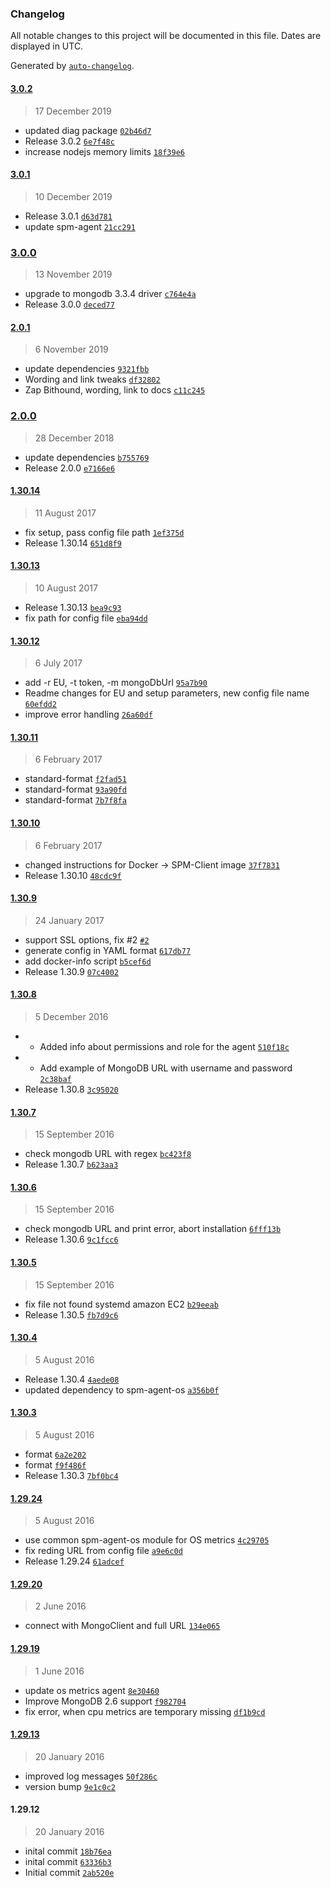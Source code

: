 ### Changelog

All notable changes to this project will be documented in this file. Dates are displayed in UTC.

Generated by [`auto-changelog`](https://github.com/CookPete/auto-changelog).

#### [3.0.2](https://github.com/sematext/spm-agent-mongodb/compare/3.0.1...3.0.2)

> 17 December 2019

- updated diag package [`02b46d7`](https://github.com/sematext/spm-agent-mongodb/commit/02b46d7ca96fe64f9c5852ee8100b21e0c1b646f)
- Release 3.0.2 [`6e7f48c`](https://github.com/sematext/spm-agent-mongodb/commit/6e7f48c0a643d0cfe2f72f981992ce84afffef0f)
- increase nodejs memory limits [`18f39e6`](https://github.com/sematext/spm-agent-mongodb/commit/18f39e6beb8a5461c1689d23bb649e6afee49acc)

#### [3.0.1](https://github.com/sematext/spm-agent-mongodb/compare/3.0.0...3.0.1)

> 10 December 2019

- Release 3.0.1 [`d63d781`](https://github.com/sematext/spm-agent-mongodb/commit/d63d781f83f82c731b7424d179e7cc6b7d04a81a)
- update spm-agent [`21cc291`](https://github.com/sematext/spm-agent-mongodb/commit/21cc291b968f07cef8e6c170fb7265b23ca8a44d)

### [3.0.0](https://github.com/sematext/spm-agent-mongodb/compare/2.0.1...3.0.0)

> 13 November 2019

- upgrade to mongodb 3.3.4 driver [`c764e4a`](https://github.com/sematext/spm-agent-mongodb/commit/c764e4ad5756234bbe67a75c6539b4d71dfb1b85)
- Release 3.0.0 [`deced77`](https://github.com/sematext/spm-agent-mongodb/commit/deced77e2ca254e6d0ed89d833294d99c5096691)

#### [2.0.1](https://github.com/sematext/spm-agent-mongodb/compare/2.0.0...2.0.1)

> 6 November 2019

- update dependencies [`9321fbb`](https://github.com/sematext/spm-agent-mongodb/commit/9321fbb94e1c35598cd1cf85c03c7297284b277f)
- Wording and link tweaks [`df32802`](https://github.com/sematext/spm-agent-mongodb/commit/df32802807ef6feda9903531a55bc20389e1b8d9)
- Zap Bithound, wording, link to docs [`c11c245`](https://github.com/sematext/spm-agent-mongodb/commit/c11c24581a0275afa3dc3a0816632065829ee9d1)

### [2.0.0](https://github.com/sematext/spm-agent-mongodb/compare/1.30.14...2.0.0)

> 28 December 2018

- update dependencies [`b755769`](https://github.com/sematext/spm-agent-mongodb/commit/b755769749d9f153ff2b8423d0436692d524ce9c)
- Release 2.0.0 [`e7166e6`](https://github.com/sematext/spm-agent-mongodb/commit/e7166e6b389fcab6204e805dcd8134611caa6341)

#### [1.30.14](https://github.com/sematext/spm-agent-mongodb/compare/1.30.13...1.30.14)

> 11 August 2017

- fix setup, pass config file path [`1ef375d`](https://github.com/sematext/spm-agent-mongodb/commit/1ef375d6ca73f141c306c2ee1dd8d97b1b4e9a7f)
- Release 1.30.14 [`651d8f9`](https://github.com/sematext/spm-agent-mongodb/commit/651d8f9e190b3ffa69ed3b1ab13c8f2b336d9372)

#### [1.30.13](https://github.com/sematext/spm-agent-mongodb/compare/1.30.12...1.30.13)

> 10 August 2017

- Release 1.30.13 [`bea9c93`](https://github.com/sematext/spm-agent-mongodb/commit/bea9c93c69acabf9fd6de36138e84e27d07f7695)
- fix path for config file [`eba94dd`](https://github.com/sematext/spm-agent-mongodb/commit/eba94dd39e87bf053a25f3b242600b9e62fa0c97)

#### [1.30.12](https://github.com/sematext/spm-agent-mongodb/compare/1.30.11...1.30.12)

> 6 July 2017

- add -r EU, -t token, -m mongoDbUrl [`95a7b90`](https://github.com/sematext/spm-agent-mongodb/commit/95a7b90906688c408f867e8a59ca77b25a33e38a)
- Readme changes for EU and setup parameters, new config file name [`60efdd2`](https://github.com/sematext/spm-agent-mongodb/commit/60efdd24f26928d05a2a793c6adf350fc4b401d8)
- improve error handling [`26a60df`](https://github.com/sematext/spm-agent-mongodb/commit/26a60df19d5eb8e6ffa5a548d9a890d43b2c1ed2)

#### [1.30.11](https://github.com/sematext/spm-agent-mongodb/compare/1.30.10...1.30.11)

> 6 February 2017

- standard-format [`f2fad51`](https://github.com/sematext/spm-agent-mongodb/commit/f2fad510611ee38673cf120d0807307adf8ede9b)
- standard-format [`93a90fd`](https://github.com/sematext/spm-agent-mongodb/commit/93a90fd45b5c5a62346fe96f4aad01ff143470a7)
- standard-format [`7b7f8fa`](https://github.com/sematext/spm-agent-mongodb/commit/7b7f8fad6ef12d13d63dafa00cc75ccf723c2de5)

#### [1.30.10](https://github.com/sematext/spm-agent-mongodb/compare/1.30.9...1.30.10)

> 6 February 2017

- changed instructions for Docker -&gt; SPM-Client image [`37f7831`](https://github.com/sematext/spm-agent-mongodb/commit/37f7831d65ab4dc0dc7bcc60a6c045f993122dc1)
- Release 1.30.10 [`48cdc9f`](https://github.com/sematext/spm-agent-mongodb/commit/48cdc9ff52c1fb5bb4f38aa8292661c96853abba)

#### [1.30.9](https://github.com/sematext/spm-agent-mongodb/compare/1.30.8...1.30.9)

> 24 January 2017

- support SSL options, fix #2 [`#2`](https://github.com/sematext/spm-agent-mongodb/issues/2)
- generate config in YAML format [`617db77`](https://github.com/sematext/spm-agent-mongodb/commit/617db771ed421afc1d6b91dd12fb03eb4c9fcb9d)
- add docker-info script [`b5cef6d`](https://github.com/sematext/spm-agent-mongodb/commit/b5cef6d44cf51b8f5dde3612715265c007fc1c04)
- Release 1.30.9 [`07c4002`](https://github.com/sematext/spm-agent-mongodb/commit/07c40024d94806b5336b6094460f967781a388ac)

#### [1.30.8](https://github.com/sematext/spm-agent-mongodb/compare/1.30.7...1.30.8)

> 5 December 2016

- - Added info about permissions and role for the agent [`510f18c`](https://github.com/sematext/spm-agent-mongodb/commit/510f18c974a942934c8d6fd1cb53042d60f4ad78)
- - Add example of MongoDB URL with username and password [`2c38baf`](https://github.com/sematext/spm-agent-mongodb/commit/2c38bafbb0d16fd40edc9e4bd6c6b2b878e512c3)
- Release 1.30.8 [`3c95020`](https://github.com/sematext/spm-agent-mongodb/commit/3c95020f1068188fc837207ffe2d79dcb8c84980)

#### [1.30.7](https://github.com/sematext/spm-agent-mongodb/compare/1.30.6...1.30.7)

> 15 September 2016

- check mongodb URL with regex [`bc423f8`](https://github.com/sematext/spm-agent-mongodb/commit/bc423f8d17123fa6d0c0c2cb998cd1dbbc602267)
- Release 1.30.7 [`b623aa3`](https://github.com/sematext/spm-agent-mongodb/commit/b623aa343332f69754bbbf11395e71d97ac87ead)

#### [1.30.6](https://github.com/sematext/spm-agent-mongodb/compare/1.30.5...1.30.6)

> 15 September 2016

- check mongodb URL and print error, abort installation [`6fff13b`](https://github.com/sematext/spm-agent-mongodb/commit/6fff13b49df12135d86f032cde7b179b43554453)
- Release 1.30.6 [`9c1fcc6`](https://github.com/sematext/spm-agent-mongodb/commit/9c1fcc69a4ed359a18c577d1db36a4cc585535ee)

#### [1.30.5](https://github.com/sematext/spm-agent-mongodb/compare/1.30.4...1.30.5)

> 15 September 2016

- fix file not found systemd amazon EC2 [`b29eeab`](https://github.com/sematext/spm-agent-mongodb/commit/b29eeab6a3f6ee5a9636400f078ab8aa3ed366bc)
- Release 1.30.5 [`fb7d9c6`](https://github.com/sematext/spm-agent-mongodb/commit/fb7d9c60faed1955a66adfaf47b10e5deecfe86d)

#### [1.30.4](https://github.com/sematext/spm-agent-mongodb/compare/1.30.3...1.30.4)

> 5 August 2016

- Release 1.30.4 [`4aede08`](https://github.com/sematext/spm-agent-mongodb/commit/4aede08749f298f9913637ea5a210a6b8b8ffe6b)
- updated dependency to spm-agent-os [`a356b0f`](https://github.com/sematext/spm-agent-mongodb/commit/a356b0f43de9d9eeb5ea809f048ea35095a0b7e0)

#### [1.30.3](https://github.com/sematext/spm-agent-mongodb/compare/1.29.24...1.30.3)

> 5 August 2016

- format [`6a2e202`](https://github.com/sematext/spm-agent-mongodb/commit/6a2e2025897f2e10deb78a1c81a6be86d4615bca)
- format [`f9f486f`](https://github.com/sematext/spm-agent-mongodb/commit/f9f486fc0509e4c4b202566c2248e59e64752e00)
- Release 1.30.3 [`7bf0bc4`](https://github.com/sematext/spm-agent-mongodb/commit/7bf0bc4ab638797591dc5c0d39cd32a80e443b4f)

#### [1.29.24](https://github.com/sematext/spm-agent-mongodb/compare/1.29.20...1.29.24)

> 5 August 2016

- use common spm-agent-os module for OS metrics [`4c29705`](https://github.com/sematext/spm-agent-mongodb/commit/4c29705238e38d0589670f9e55b9b7066e5046db)
- fix reding URL from config file [`a9e6c0d`](https://github.com/sematext/spm-agent-mongodb/commit/a9e6c0dc93888ebb2bbbc52d117b7aed8302d87a)
- Release 1.29.24 [`61adcef`](https://github.com/sematext/spm-agent-mongodb/commit/61adceff9b2a1ac18282f13af581efe125a1b4c8)

#### [1.29.20](https://github.com/sematext/spm-agent-mongodb/compare/1.29.19...1.29.20)

> 2 June 2016

- connect with MongoClient and full URL [`134e065`](https://github.com/sematext/spm-agent-mongodb/commit/134e0650c92f543362eb549ecab246e10e6c2bb5)

#### [1.29.19](https://github.com/sematext/spm-agent-mongodb/compare/1.29.13...1.29.19)

> 1 June 2016

- update os metrics agent [`8e30460`](https://github.com/sematext/spm-agent-mongodb/commit/8e3046093e83100a09532f3c74d53bc9b96b2e01)
- Improve MongoDB 2.6 support [`f982704`](https://github.com/sematext/spm-agent-mongodb/commit/f9827047465932f36a300dee3a934e8286d5b5ff)
- fix error, when cpu metrics are temporary missing [`df1b9cd`](https://github.com/sematext/spm-agent-mongodb/commit/df1b9cd5b2360f47b0af4bb5ae502975fd140ddb)

#### [1.29.13](https://github.com/sematext/spm-agent-mongodb/compare/1.29.12...1.29.13)

> 20 January 2016

- improved log messages [`50f286c`](https://github.com/sematext/spm-agent-mongodb/commit/50f286c446b16712bd15cbef72d6e20a6c5325fc)
- version bump [`9e1c0c2`](https://github.com/sematext/spm-agent-mongodb/commit/9e1c0c2ad178d655a34ad86d638bc8c9db59d8c0)

#### 1.29.12

> 20 January 2016

- inital commit [`18b76ea`](https://github.com/sematext/spm-agent-mongodb/commit/18b76ea448581bad780ad8f46cdf64065073a168)
- inital commit [`63336b3`](https://github.com/sematext/spm-agent-mongodb/commit/63336b30bd65101d43e0c6f9108bf8fb7057e558)
- Initial commit [`2ab520e`](https://github.com/sematext/spm-agent-mongodb/commit/2ab520e0f2ce677002f98876cd22dc3ececfede4)
